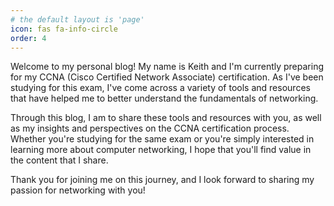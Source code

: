 ```yaml
---
# the default layout is 'page'
icon: fas fa-info-circle
order: 4
---
```


Welcome to my personal blog! My name is Keith and I'm currently preparing for my CCNA (Cisco Certified Network Associate) certification. As I've been studying for this exam, I've come across a variety of tools and resources that have helped me to better understand the fundamentals of networking.

Through this blog, I am to share these tools and resources with you, as well as my insights and perspectives on the CCNA certification process. Whether you're studying for the same exam or you're simply interested in learning more about computer networking, I hope that you'll find value in the content that I share.

Thank you for joining me on this journey, and I look forward to sharing my passion for networking with you!


